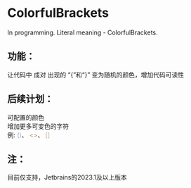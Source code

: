 # ColorfulBrackets
In programming. Literal meaning - ColorfulBrackets.

## 功能：
让代码中 成对 出现的 “{”和“}” 变为随机的颜色，增加代码可读性
## 后续计划：
可配置的颜色
<br />
增加更多可变色的字符
<br />
例:
<font color=97A5C0>()</font>、
<font color=AB8C83><></font>、
<font color=C5Ab89>[]</font>
<br />

## 注：
目前仅支持，Jetbrains的2023.1及以上版本
